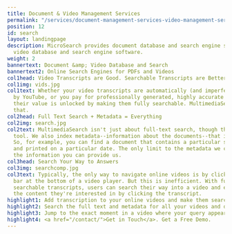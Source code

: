```yaml
---
title: Document & Video Management Services
permalink: "/services/document-management-services-video-management-services"
position: 12
id: search
layout: landingpage
description: MicroSearch provides document database and search engine software and
  video database and search engine software.
weight: 2
bannertext: Document &amp; Video Database and Search
bannertext2: Online Search Engines for PDFs and Videos
col1head: Video Transcripts are Good. Searchable Transcripts are Better.
col1img: vids.jpg
col1text: Whether your video transcripts are automatically (and imperfectly) created
  by YouTube, or you pay for professionally generated, highly accurate video transcriptions,
  their value is unlocked by making them fully searchable. MultimediaSearch does just
  that.
col2head: Full Text Search + Metadata = Everything
col2img: search.jpg
col2text: MultimediaSearch isn't just about full-text search, though that is a powerful
  tool. We also index metadata--information about the documents--that is also searchable.
  So, for example, you can find a document that contains a particular string of text
  and printed on a particular date. The only limit to the metadata we can index is
  the information you can provide us.
col3head: Search Your Way to Answers
col3img: searchcomp.jpg
col3text: Typically, the only way to navigate online videos is by clicking the timing
  bar at the bottom of a video player. But this is inefficient. With fully indexed
  searchable transcripts, users can search their way into a video and even skip to
  the content they're interested in by clicking the transcript.
highlight1: Add transcription to your online videos and make them searchable.
highlight2: Search the full text and metadata for all your videos and documents.
highlight3: Jump to the exact moment in a video where your query appears.
highlight4: <a href="/contact/">Get in Touch</a>. Get a Free Demo.
---
```


